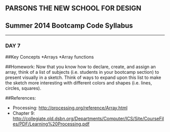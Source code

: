 ## PARSONS THE NEW SCHOOL FOR DESIGN
## Summer 2014 Bootcamp Code Syllabus
-------------------------------------------------------------------

### DAY 7

##Key Concepts
*Arrays
*Array functions
  
##Homework:
Now that you know how to declare, create, and assign an array, think of a list of subjects (i.e. students in your bootcamp section)  to present visually in a sketch.  Think of ways to expand upon this list to make the sketch more interesting with different colors and shapes (i.e. lines, circles, squares). 

##References:
* Processing: http://processing.org/reference/Array.html
* Chapter 9: http://collegiate.old.dsbn.org/Departments/Computer/ICS/Site/CourseFiles/PDF/Learning%20Processing.pdf
